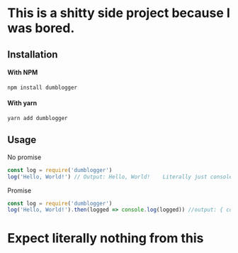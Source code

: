 # This is a shitty side project because I was bored.
## Installation
#### With NPM 
`npm install dumblogger`
#### With yarn
`yarn add dumblogger`
## Usage
No promise
```js
const log = require('dumblogger')
log('Hello, World!') // Output: Hello, World!    Literally just console.log, it's barebones as of now.
```
Promise
```js
const log = require('dumblogger')
log('Hello, World!').then(logged => console.log(logged)) //output: { content: String, id: Number, createdTimestamp: Date } 
```
# Expect literally nothing from this
